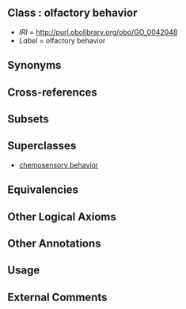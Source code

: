 
## Class : olfactory behavior

 * *IRI* = http://purl.obolibrary.org/obo/GO_0042048
 * *Label* = olfactory behavior

## Synonyms


## Cross-references


## Subsets


## Superclasses

 * [chemosensory behavior](../../GO/35/GO_0007635.md)

## Equivalencies


## Other Logical Axioms


## Other Annotations


## Usage


## External Comments

